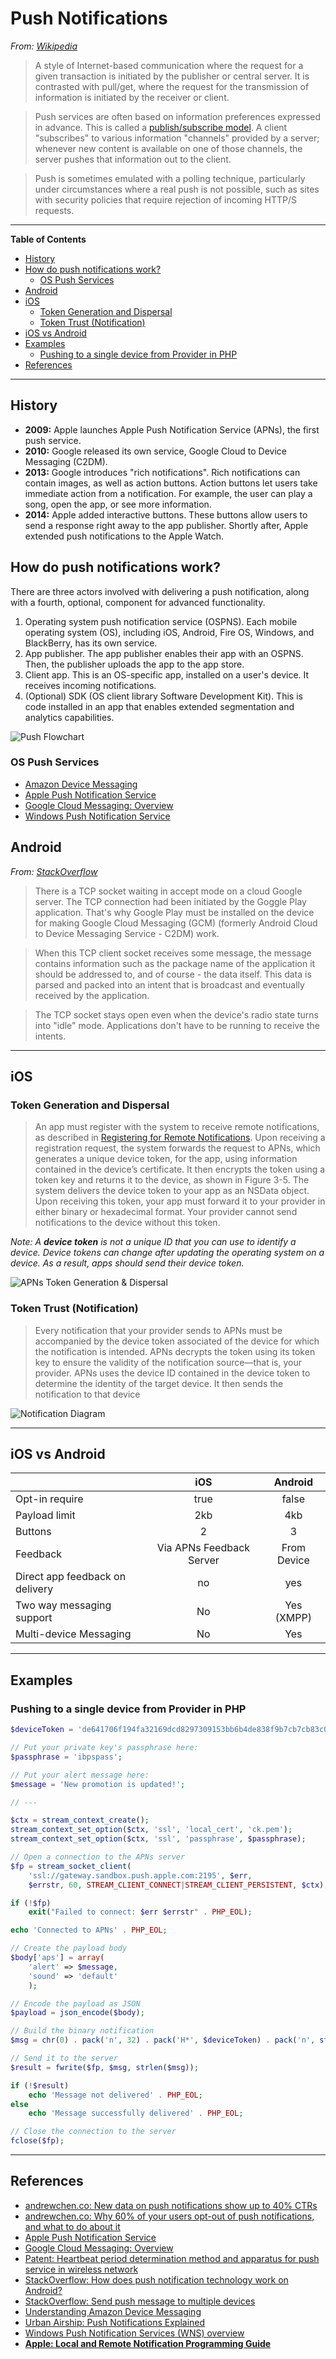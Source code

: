 # Push Notifications

*From: [Wikipedia](https://en.wikipedia.org/wiki/Push_technology)*

> A style of Internet-based communication where the request for a given transaction is initiated by the publisher or central server. It is contrasted with pull/get, where the request for the transmission of information is initiated by the receiver or client.

> Push services are often based on information preferences expressed in advance. This is called a [publish/subscribe model](../design/pub_sub.md). A client "subscribes" to various information "channels" provided by a server; whenever new content is available on one of those channels, the server pushes that information out to the client.

> Push is sometimes emulated with a polling technique, particularly under circumstances where a real push is not possible, such as sites with security policies that require rejection of incoming HTTP/S requests.

---

**Table of Contents**

<!--lint disable list-item-indent list-item-spacing no-missing-blank-lines no-tabs-->

<!-- TOC depthFrom:2 depthTo:6 withLinks:1 updateOnSave:1 orderedList:0 -->

- [History](#history)
- [How do push notifications work?](#how-do-push-notifications-work)
	- [OS Push Services](#os-push-services)
- [Android](#android)
- [iOS](#ios)
	- [Token Generation and Dispersal](#token-generation-and-dispersal)
	- [Token Trust (Notification)](#token-trust-notification)
- [iOS vs Android](#ios-vs-android)
- [Examples](#examples)
	- [Pushing to a single device from Provider in PHP](#pushing-to-a-single-device-from-provider-in-php)
- [References](#references)

<!-- /TOC -->

<!--lint enable list-item-indent list-item-spacing no-missing-blank-lines no-tabs-->

---


## History

-   **2009:** Apple launches Apple Push Notification Service (APNs), the first push service.
-   **2010:** Google released its own service, Google Cloud to Device Messaging (C2DM).
-   **2013:** Google introduces "rich notifications". Rich notifications can contain images, as well as action buttons. Action buttons let users take immediate action from a notification. For example, the user can play a song, open the app, or see more information.
-   **2014:** Apple added interactive buttons. These buttons allow users to send a response right away to the app publisher. Shortly after, Apple extended push notifications to the Apple Watch.

## How do push notifications work?

There are three actors involved with delivering a push notification, along with a fourth, optional, component for advanced functionality.

1.  Operating system push notification service (OSPNS). Each mobile operating system (OS), including iOS, Android, Fire OS, Windows, and BlackBerry, has its own service.
1.  App publisher. The app publisher enables their app with an OSPNS. Then, the publisher uploads the app to the app store.
1.  Client app. This is an OS-specific app, installed on a user's device. It receives incoming notifications.
1.  (Optional) SDK (OS client library Software Development Kit). This is code installed in an app that enables extended segmentation and analytics capabilities.

![Push Flowchart](http://cdn3.raywenderlich.com/wp-content/uploads/2011/05/Push-Overview.jpg)

### OS Push Services

-   [Amazon Device Messaging](https://developer.amazon.com/public/apis/engage/device-messaging/tech-docs/01-understanding-adm)
-   [Apple Push Notification Service](https://developer.apple.com/library/ios/documentation/NetworkingInternet/Conceptual/RemoteNotificationsPG/Chapters/ApplePushService.html)
-   [Google Cloud Messaging: Overview](https://developers.google.com/cloud-messaging/gcm)
-   [Windows Push Notification Service](https://msdn.microsoft.com/en-us/library/windows/apps/mt187203.aspx)

## Android

*From: [StackOverflow](http://stackoverflow.com/questions/11508613/how-does-push-notification-technology-work-on-android)*

> There is a TCP socket waiting in accept mode on a cloud Google server. The TCP connection had been initiated by the Goggle Play application. That's why Google Play must be installed on the device for making Google Cloud Messaging (GCM) (formerly Android Cloud to Device Messaging Service - C2DM) work.

> When this TCP client socket receives some message, the message contains information such as the package name of the application it should be addressed to, and of course - the data itself. This data is parsed and packed into an intent that is broadcast and eventually received by the application.

> The TCP socket stays open even when the device's radio state turns into "idle" mode. Applications don't have to be running to receive the intents.

---

## iOS

### Token Generation and Dispersal

> An app must register with the system to receive remote notifications, as described in [Registering for Remote Notifications](https://developer.apple.com/library/ios/documentation/NetworkingInternet/Conceptual/RemoteNotificationsPG/Chapters/IPhoneOSClientImp.html#//apple_ref/doc/uid/TP40008194-CH103-SW2). Upon receiving a registration request, the system forwards the request to APNs, which generates a unique device token, for the app, using information contained in the device’s certificate. It then encrypts the token using a token key and returns it to the device, as shown in Figure 3-5. The system delivers the device token to your app as an NSData object. Upon receiving this token, your app must forward it to your provider in either binary or hexadecimal format. Your provider cannot send notifications to the device without this token.

*Note: A **device token** is not a unique ID that you can use to identify a device. Device tokens can change after updating the operating system on a device. As a result, apps should send their device token.*

![APNs Token Generation & Dispersal](https://developer.apple.com/library/ios/documentation/NetworkingInternet/Conceptual/RemoteNotificationsPG/Art/token_generation_2x.png)

### Token Trust (Notification)

> Every notification that your provider sends to APNs must be accompanied by the device token associated of the device for which the notification is intended. APNs decrypts the token using its token key to ensure the validity of the notification source—that is, your provider. APNs uses the device ID contained in the device token to determine the identity of the target device. It then sends the notification to that device

![Notification Diagram](https://developer.apple.com/library/ios/documentation/NetworkingInternet/Conceptual/RemoteNotificationsPG/Art/token_trust_2x.png)

---

## iOS vs Android

|                                 |           iOS            |   Android   |
|---------------------------------|:------------------------:|:-----------:|
| Opt-in require                  |           true           |    false    |
| Payload limit                   |           2kb            |     4kb     |
| Buttons                         |            2             |      3      |
| Feedback                        | Via APNs Feedback Server | From Device |
| Direct app feedback on delivery |            no            |     yes     |
| Two way messaging support       |            No            | Yes (XMPP)  |
| Multi-device Messaging          |            No            |     Yes     |

---

## Examples

### Pushing to a single device from Provider in PHP

```php
$deviceToken = 'de641706f194fa32169dcd8297309153bb6b4de838f9b7cb7cb83c0e24b6609b';

// Put your private key's passphrase here:
$passphrase = 'ibpspass';

// Put your alert message here:
$message = 'New promotion is updated!';

// ---

$ctx = stream_context_create();
stream_context_set_option($ctx, 'ssl', 'local_cert', 'ck.pem');
stream_context_set_option($ctx, 'ssl', 'passphrase', $passphrase);

// Open a connection to the APNs server
$fp = stream_socket_client(
    'ssl://gateway.sandbox.push.apple.com:2195', $err,
    $errstr, 60, STREAM_CLIENT_CONNECT|STREAM_CLIENT_PERSISTENT, $ctx);

if (!$fp)
    exit("Failed to connect: $err $errstr" . PHP_EOL);

echo 'Connected to APNs' . PHP_EOL;

// Create the payload body
$body['aps'] = array(
    'alert' => $message,
    'sound' => 'default'
    );

// Encode the payload as JSON
$payload = json_encode($body);

// Build the binary notification
$msg = chr(0) . pack('n', 32) . pack('H*', $deviceToken) . pack('n', strlen($payload)) . $payload;

// Send it to the server
$result = fwrite($fp, $msg, strlen($msg));

if (!$result)
    echo 'Message not delivered' . PHP_EOL;
else
    echo 'Message successfully delivered' . PHP_EOL;

// Close the connection to the server
fclose($fp);
```

---

## References

-   [andrewchen.co: New data on push notifications show up to 40% CTRs](http://andrewchen.co/new-data-on-push-notification-ctrs-shows-the-best-apps-perform-4x-better-than-the-worst-heres-why-guest-post)
-   [andrewchen.co: Why 60% of your users opt-out of push notifications, and what to do about it](http://andrewchen.co/why-people-are-turning-off-push)
-   [Apple Push Notification Service](https://developer.apple.com/library/ios/documentation/NetworkingInternet/Conceptual/RemoteNotificationsPG/Chapters/ApplePushService.html)
-   [Google Cloud Messaging: Overview](https://developers.google.com/cloud-messaging/gcm)
-   [Patent: Heartbeat period determination method and apparatus for push service in wireless network](http://www.google.com/patents/US20140066063)
-   [StackOverflow: How does push notification technology work on Android?](http://stackoverflow.com/questions/11508613/how-does-push-notification-technology-work-on-android)
-   [StackOverflow: Send push message to multiple devices](http://stackoverflow.com/questions/7913995/send-push-message-to-multiple-devices)
-   [Understanding Amazon Device Messaging](https://developer.amazon.com/public/apis/engage/device-messaging/tech-docs/01-understanding-adm)
-   [Urban Airship: Push Notifications Explained](https://www.urbanairship.com/push-notifications-explained)
-   [Windows Push Notification Services (WNS) overview](https://msdn.microsoft.com/en-us/library/windows/apps/mt187203.aspx)
-   **[Apple: Local and Remote Notification Programming Guide](https://developer.apple.com/library/ios/documentation/NetworkingInternet/Conceptual/RemoteNotificationsPG/Chapters/ApplePushService.html#//apple_ref/doc/uid/TP40008194-CH100-SW1)**
